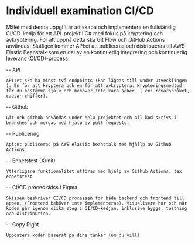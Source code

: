 # Individuell examination CI/CD

Målet med denna uppgift är att skapa och implementera en fullständig CI/CD-kedja för ett API-projekt i C# med fokus på kryptering och avkryptering. För att uppnå detta ska Git Flow och GitHub Actions användas. Slutligen kommer API:et att publiceras och distribueras till AWS Elastic Beanstalk som en del av en kontinuerlig integrering och kontinuerlig leverans (CI/CD)-process.

-- API

    API:et ska ha minst två endpoints (kan läggas till under utvecklingen ). En för att kryptera och en för att avkryptera. Krypteringsmedtod får du bestämma själv och behöver inte vara säker. ( ex: rövarspråket, caesar-chiffer).

-- Github

    Git och github användas under hela projektet och all kod skrivs i branches och mergas med hjälp av pull requests.

-- Publicering

    Api:et publiceras på AWS elastic beanstalk med hjällp av Github Actions.

-- Enhetstest (Xunit)

    Ytterligare funktionalitet utföras med hjälp av Github Actions. tex enhetstest


-- CI/CD proces skiss i Figma 

    Skissen beskriver CI/CD processen för både backend och frontend till appen. (Frontend behöver inte implementeras). Visualisera hur och när koden går igenom olika steg i CI/CD-kedjan, inklusive bygge, testning och distribution.


-- Copy Right

    Uppdatera koden baserat på dina tänkar (om du vill)